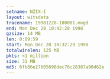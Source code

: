 ```yaml
---
setname: NZIX-I
layout: witsdata
tracename: 19981228-100001.mngd
end: Mon Dec 28 10:42:28 1998
gzsize: 14 MB
len: 0:09:59
start: Mon Dec 28 10:32:29 1998
totalwirelen: 125 MB
pkts: <1 million
size: 31 MB
md5: 6fb86e27605698dec76c28387a90d62e
---
```


